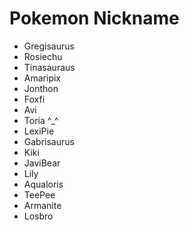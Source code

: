 # Pokemon Nickname
- Gregisaurus
- Rosiechu
- Tinasauraus
- Amaripix
- Jonthon
- Foxfi
- Avi
- Toria ^_^
- LexiPie
- Gabrisaurus
- Kiki
- JaviBear
- Lily
- Aqualoris
- TeePee
- Armanite
- Losbro
